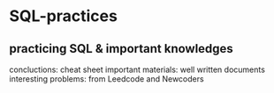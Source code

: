 # SQL-practices
## practicing SQL & important knowledges
concluctions: cheat sheet
important materials: well written documents 
interesting problems: from Leedcode and Newcoders
